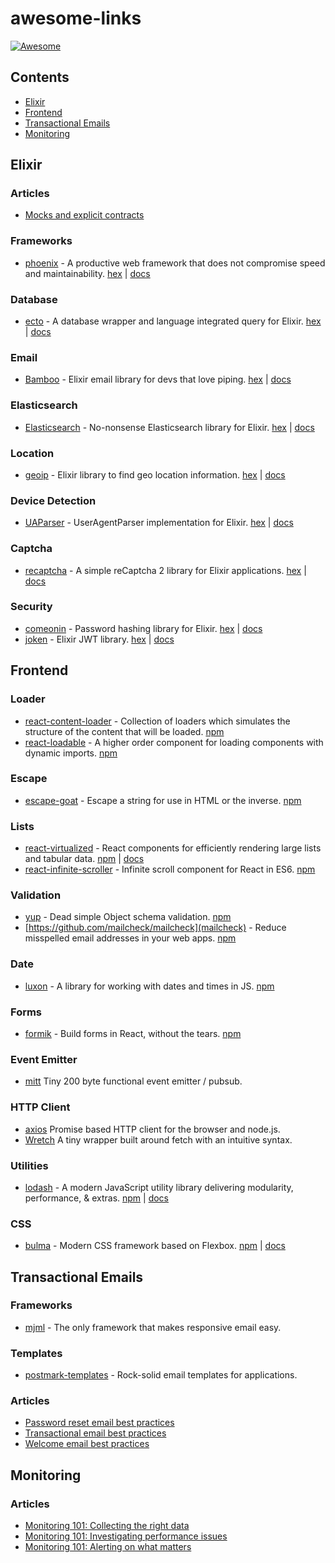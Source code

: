 # awesome-links

[![Awesome](https://awesome.re/badge.svg)](https://awesome.re)

## Contents

- [Elixir](#elixir)
- [Frontend](#frontend)
- [Transactional Emails](#transactional-emails)
- [Monitoring](#monitoring)

## Elixir

### Articles

- [Mocks and explicit contracts](http://blog.plataformatec.com.br/2015/10/mocks-and-explicit-contracts/)

### Frameworks

- [phoenix](https://github.com/phoenixframework/phoenix) - A productive web framework that does not compromise speed and maintainability. [hex](https://hex.pm/packages/phoenix) | [docs](https://hexdocs.pm/phoenix/)

### Database

- [ecto](https://github.com/elixir-ecto/ecto) - A database wrapper and language integrated query for Elixir. [hex](https://hex.pm/packages/ecto) | [docs](https://hexdocs.pm/ecto/)

### Email

- [Bamboo](https://github.com/thoughtbot/bamboo) - Elixir email library for devs that love piping. [hex](https://hex.pm/packages/bamboo) | [docs](https://hexdocs.pm/bamboo/readme.html)

### Elasticsearch

- [Elasticsearch](https://github.com/infinitered/elasticsearch-elixir) - No-nonsense Elasticsearch library for Elixir. [hex](https://hex.pm/packages/elasticsearch) | [docs](https://hexdocs.pm/elasticsearch/)

### Location

- [geoip](https://github.com/navinpeiris/geoip) - Elixir library to find geo location information. [hex](https://hex.pm/packages/geoip) | [docs](https://hexdocs.pm/geoip/api-reference.html)

### Device Detection

- [UAParser](https://github.com/doomspork/ua_parser) - UserAgentParser implementation for Elixir. [hex](https://hex.pm/packages/ua_parser) | [docs](https://hexdocs.pm/ua_parser/)

### Captcha

- [recaptcha](https://github.com/samueljseay/recaptcha) - A simple reCaptcha 2 library for Elixir applications. [hex](https://hex.pm/packages/recaptcha) | [docs](https://hexdocs.pm/recaptcha/)

### Security

- [comeonin](https://github.com/riverrun/comeonin) - Password hashing library for Elixir. [hex](https://hex.pm/packages/comeonin) | [docs](https://hexdocs.pm/comeonin/)
- [joken](https://github.com/bryanjos/joken) - Elixir JWT library. [hex](https://hex.pm/packages/joken) | [docs](https://hexdocs.pm/joken/)

## Frontend

### Loader

- [react-content-loader](https://github.com/danilowoz/react-content-loader) - Collection of loaders which simulates the structure of the content that will be loaded. [npm](https://www.npmjs.com/package/react-content-loader)
- [react-loadable](https://github.com/thejameskyle/react-loadable) - A higher order component for loading components with dynamic imports. [npm](https://www.npmjs.com/package/react-loadable)

### Escape

- [escape-goat](https://github.com/sindresorhus/escape-goat) - Escape a string for use in HTML or the inverse. [npm](https://www.npmjs.com/package/escape-goat)

### Lists

- [react-virtualized](https://github.com/bvaughn/react-virtualized) - React components for efficiently rendering large lists and tabular data. [npm](https://www.npmjs.com/package/react-virtualized) | [docs](https://bvaughn.github.io/react-virtualized/#/components/List)
- [react-infinite-scroller](https://github.com/CassetteRocks/react-infinite-scroller) - Infinite scroll component for React in ES6. [npm](https://www.npmjs.com/package/react-infinite-scroller)

### Validation

- [yup](https://github.com/jquense/yup) - Dead simple Object schema validation. [npm](https://www.npmjs.com/package/yup)
- [https://github.com/mailcheck/mailcheck](mailcheck) - Reduce misspelled email addresses in your web apps. [npm](https://www.npmjs.com/package/mailcheck)

### Date

- [luxon](https://github.com/moment/luxon) - A library for working with dates and times in JS. [npm](https://www.npmjs.com/package/luxon)

### Forms

- [formik](https://github.com/jaredpalmer/formik) - Build forms in React, without the tears. [npm](https://www.npmjs.com/package/formik)

### Event Emitter

- [mitt](https://github.com/developit/mitt) Tiny 200 byte functional event emitter / pubsub.

### HTTP Client

- [axios](https://github.com/axios/axios) Promise based HTTP client for the browser and node.js.
- [Wretch](https://github.com/elbywan/wretch) A tiny wrapper built around fetch with an intuitive syntax.

### Utilities

- [lodash](https://github.com/lodash/lodash) - A modern JavaScript utility library delivering modularity, performance, & extras. [npm](https://www.npmjs.com/package/lodash) | [docs](https://lodash.com/docs/)

### CSS

- [bulma](https://github.com/jgthms/bulma) - Modern CSS framework based on Flexbox. [npm](https://www.npmjs.com/package/bulma) | [docs](https://bulma.io/documentation/overview/start/)

## Transactional Emails

### Frameworks

- [mjml](https://mjml.io/) - The only framework that makes responsive email easy.

### Templates

- [postmark-templates](https://github.com/wildbit/postmark-templates) - Rock-solid email templates for applications. 

### Articles

- [Password reset email best practices](https://postmarkapp.com/guides/password-reset-email-best-practices)
- [Transactional email best practices](https://postmarkapp.com/guides/transactional-email-best-practices)
- [Welcome email best practices](https://postmarkapp.com/guides/welcome-email-best-practices)

## Monitoring

### Articles

- [Monitoring 101: Collecting the right data](https://www.datadoghq.com/blog/monitoring-101-collecting-data/)
- [Monitoring 101: Investigating performance issues](https://www.datadoghq.com/blog/monitoring-101-investigation/)
- [Monitoring 101: Alerting on what matters](https://www.datadoghq.com/blog/monitoring-101-alerting/)
